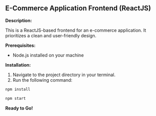 ## E-Commerce Application Frontend (ReactJS)

**Description:**

This is a ReactJS-based frontend for an e-commerce application. It prioritizes a clean and user-friendly design.

**Prerequisites:**

* Node.js installed on your machine

**Installation:**

1. Navigate to the project directory in your terminal.
2. Run the following command:

```bash
npm install

npm start
```

**Ready to Go!**